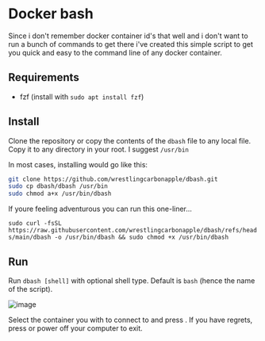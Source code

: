 # Docker bash

Since i don't remember docker container id's that well and i don't want to run a bunch of commands to get there i've created this simple script to get you quick and easy to the command line of any docker container.

## Requirements

- fzf (install with `sudo apt install fzf`)

## Install

Clone the repository or copy the contents of the `dbash` file to any local file.
Copy it to any directory in your root. I suggest `/usr/bin`

In most cases, installing would go like this:

```sh
git clone https://github.com/wrestlingcarbonapple/dbash.git
sudo cp dbash/dbash /usr/bin
sudo chmod a+x /usr/bin/dbash
```

If youre feeling adventurous you can run this one-liner...

`sudo curl -fsSL https://raw.githubusercontent.com/wrestlingcarbonapple/dbash/refs/heads/main/dbash -o /usr/bin/dbash && sudo chmod +x /usr/bin/dbash`
## Run

Run `dbash [shell]` with optional shell type. Default is `bash` (hence the name of the script).

![image](https://github.com/user-attachments/assets/39756b2a-d212-456e-bcfc-396d81784f2d)

Select the container you with to connect to and press <Enter>. If you have regrets, press <ESC> or power off your computer to exit.
